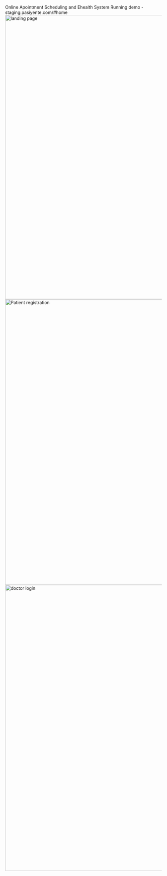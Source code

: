 Online Apointment Scheduling and Ehealth System
Running demo - staging.pasiyente.com/#home
<img width="915" alt="landing page" src="https://github.com/StephenLouieMiranda/Appointment-Scheduling/assets/137055464/d7b33706-d741-4f68-af2f-4ab1e54ac90f">
<img width="920" alt="Patient registration" src="https://github.com/StephenLouieMiranda/Appointment-Scheduling/assets/137055464/280b763b-234d-42e5-b266-9b326a2dd904">
<img width="921" alt="doctor login" src="https://github.com/StephenLouieMiranda/Appointment-Scheduling/assets/137055464/126076b8-ad70-48e8-a19a-f6b4daf6fc5e">
